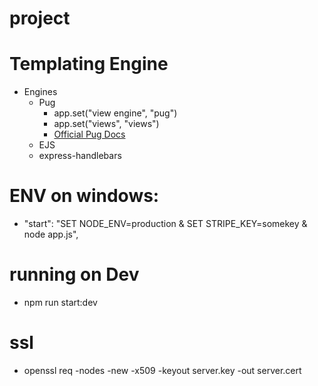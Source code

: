 # project
# Templating Engine
 * Engines
    * Pug
      * app.set("view engine", "pug")
      * app.set("views", "views")
      * [Official Pug Docs](https://pugjs.org/api/getting-started.html)
    * EJS
    * express-handlebars
# ENV on windows:
 * "start": "SET NODE_ENV=production & SET STRIPE_KEY=somekey & node app.js",
# running on Dev
 * npm run start:dev     
# ssl 
 * openssl req -nodes -new -x509 -keyout server.key -out server.cert
